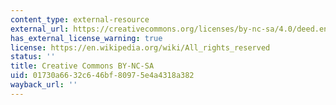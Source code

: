 ```yaml
---
content_type: external-resource
external_url: https://creativecommons.org/licenses/by-nc-sa/4.0/deed.en
has_external_license_warning: true
license: https://en.wikipedia.org/wiki/All_rights_reserved
status: ''
title: Creative Commons BY-NC-SA
uid: 01730a66-32c6-46bf-8097-5e4a4318a382
wayback_url: ''
---
```

